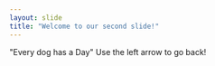 ```yaml
---
layout: slide
title: "Welcome to our second slide!"
---
```

"Every dog has a Day"
Use the left arrow to go back!
